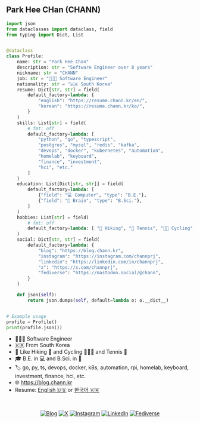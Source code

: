 ## Park Hee CHan (CHANN)

```py
import json
from dataclasses import dataclass, field
from typing import Dict, List


@dataclass
class Profile:
    name: str = "Park Hee Chan"
    description: str = "Software Engineer over 8 years"
    nickname: str = "CHANN"
    job: str = "👨🏻‍💻 Software Engineer"
    nationality: str = "🇰🇷 South Korea"
    resume: Dict[str, str] = field(
        default_factory=lambda: {
            "english": "https://resume.chann.kr/en/",
            "korean": "https://resume.chann.kr/ko/",
        }
    )
    skills: List[str] = field(
        # fmt: off
        default_factory=lambda: [
            "python", "go", "typescript",
            "postgres", "mysql", "redis", "kafka",
            "devops", "docker", "kubernetes", "automation",
            "homelab", "keyboard",
            "finance", "investment",
            "hci", "etc."
        ]
    )
    education: List[Dict[str, str]] = field(
        default_factory=lambda: [
            {"field": "💻 Computer", "type": "B.E."},
            {"field": "🧠 Brain", "type": "B.Sci."},
        ]
    )
    hobbies: List[str] = field(
        # fmt: off
        default_factory=lambda: [ "🥾 Hiking", "🎾 Tennis", "🚴🏻 Cycling", "💪🏻 Fitness"]
    )
    social: Dict[str, str] = field(
        default_factory=lambda: {
            "blog": "https://blog.chann.kr",
            "instagram": "https://instagram.com/channprj",
            "linkedin": "https://linkedin.com/in/channprj",
            "x": "https://x.com/channprj",
            "fediverse": "https://mastodon.social/@chann",
        }
    )

    def json(self):
        return json.dumps(self, default=lambda o: o.__dict__)


# Example usage
profile = Profile()
print(profile.json())
```

- 👨🏻‍💻 Software Engineer
- 🇰🇷 From South Korea
- 🥰 Like Hiking 🥾 and Cycling 🚴🏻‍♂️ and Tennis 🎾
- 🎓 B.E. in 💻 and B.Sci. in 🧠
- 🏷 go, py, ts, devops, docker, k8s, automation, rpi, homelab, keyboard, investment, finance, hci, etc. 
- 🌐 https://blog.chann.kr
- Resume: [English :us:](https://resume.chann.kr/en) or [한국어 :kr:](https://resume.chann.kr/ko)

<br />
<p align="center">
  <a href="https://blog.chann.kr"><img src="https://img.shields.io/badge/blog-blog.chann.kr-202020.svg" alt="Blog" /></a>
  <a href="https://x.com/channprj"><img src="https://img.shields.io/badge/X-channprj-000000.svg?style=flat&logo=x" alt="X" /></a>
  <a href="https://instagram.com/channprj"><img src="https://img.shields.io/badge/Instagram-channprj-e1306c.svg?style=flat&logo=instagram" alt="Instagram" /></a>
  <a href="https://kr.linkedin.com/in/channprj"><img src="https://img.shields.io/badge/LinkedIn-channprj-0077b5.svg?style=flat&logo=linkedin" alt="LinkedIn" /></a>
  <a href="https://mastodon.social/@chann"><img src="https://img.shields.io/mastodon/follow/000219287" alt="Fediverse" /></a>
</p>
<!--

<p align="center">
  <a href="https://github.com/anuraghazra/github-readme-stats">
    <img align="left" src="https://github-readme-stats.vercel.app/api?username=channprj&count_private=true&show_icons=true" />
  </a>
  <a href="https://github.com/anuraghazra/github-readme-stats">
    <img align="left" src="https://github-readme-stats.vercel.app/api/top-langs/?username=channprj&layout=compact&count_private=true&hide=css,html,vim script" />
  </a>
</p>
-->
